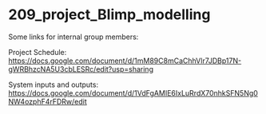 # 209_project_Blimp_modelling

Some links for internal group members:

Project Schedule: https://docs.google.com/document/d/1mM89C8mCaChhVlr7JDBp17N-gWRBhzcNA5U3cbLESRc/edit?usp=sharing

System inputs and outputs: https://docs.google.com/document/d/1VdFgAMIE6IxLuRrdX70nhkSFN5Ng0NW4ozphF4rFDRw/edit



